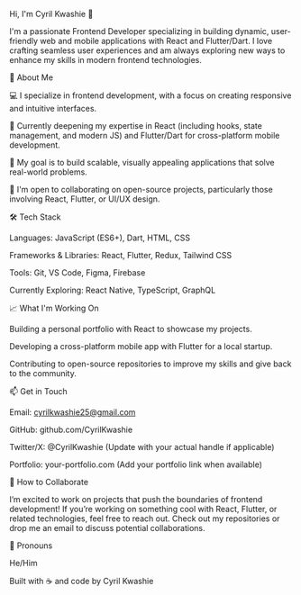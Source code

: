 Hi, I'm Cyril Kwashie 👋

I'm a passionate Frontend Developer specializing in building dynamic, user-friendly web and mobile applications with React and Flutter/Dart. I love crafting seamless user experiences and am always exploring new ways to enhance my skills in modern frontend technologies.

🚀 About Me





💻 I specialize in frontend development, with a focus on creating responsive and intuitive interfaces.



🌱 Currently deepening my expertise in React (including hooks, state management, and modern JS) and Flutter/Dart for cross-platform mobile development.



🎯 My goal is to build scalable, visually appealing applications that solve real-world problems.



💞️ I'm open to collaborating on open-source projects, particularly those involving React, Flutter, or UI/UX design.





🛠️ Tech Stack





Languages: JavaScript (ES6+), Dart, HTML, CSS



Frameworks & Libraries: React, Flutter, Redux, Tailwind CSS



Tools: Git, VS Code, Figma, Firebase



Currently Exploring: React Native, TypeScript, GraphQL

📈 What I'm Working On





Building a personal portfolio with React to showcase my projects.



Developing a cross-platform mobile app with Flutter for a local startup.



Contributing to open-source repositories to improve my skills and give back to the community.

📫 Get in Touch





Email: cyrilkwashie25@gmail.com



GitHub: github.com/CyrilKwashie



Twitter/X: @CyrilKwashie (Update with your actual handle if applicable)



Portfolio: your-portfolio.com (Add your portfolio link when available)

🤝 How to Collaborate

I’m excited to work on projects that push the boundaries of frontend development! If you’re working on something cool with React, Flutter, or related technologies, feel free to reach out. Check out my repositories or drop me an email to discuss potential collaborations.

📜 Pronouns





He/Him



Built with ☕ and code by Cyril Kwashie
